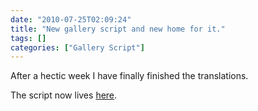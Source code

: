 ```yaml
---
date: "2010-07-25T02:09:24"
title: "New gallery script and new home for it."
tags: []
categories: ["Gallery Script"]
---
```


After a hectic week I have finally finished the translations. 
 
The script now lives [here][1].

  [1]: https://github.com/forquare/Simple-Image-Gallery-Creator
